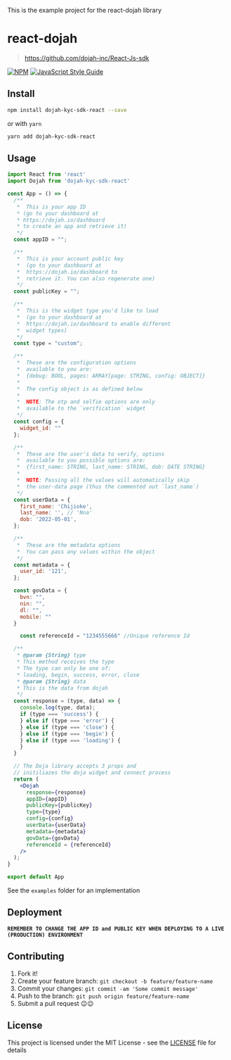 This is the example project for the react-dojah library
# react-dojah

> https://github.com/dojah-inc/React-Js-sdk

[![NPM](https://img.shields.io/npm/v/react-dojah.svg)](https://www.npmjs.com/package/dojah-kyc-sdk-react) [![JavaScript Style Guide](https://img.shields.io/badge/code_style-standard-brightgreen.svg)](https://standardjs.com)


## Install

```sh
npm install dojah-kyc-sdk-react --save
```

or with `yarn`

```sh
yarn add dojah-kyc-sdk-react
```

## Usage

```jsx
import React from 'react'
import Dojah from 'dojah-kyc-sdk-react'

const App = () => {
  /**
   *  This is your app ID
   * (go to your dashboard at
   * https://dojah.io/dashboard
   * to create an app and retrieve it)
   */
  const appID = "";

  /**
   *  This is your account public key
   *  (go to your dashboard at
   *  https://dojah.io/dashboard to
   *  retrieve it. You can also regenerate one)
   */
  const publicKey = "";

  /**
   *  This is the widget type you'd like to load
   *  (go to your dashboard at
   *  https://dojah.io/dashboard to enable different
   *  widget types)
   */
  const type = "custom";

  /**
   *  These are the configuration options
   *  available to you are:
   *  {debug: BOOL, pages: ARRAY[page: STRING, config: OBJECT]}
   *
   *  The config object is as defined below
   *
   *  NOTE: The otp and selfie options are only
   *  available to the `verification` widget
   */
  const config = {
    widget_id: ""
  };

  /**
   *  These are the user's data to verify, options
   *  available to you possible options are:
   *  {first_name: STRING, last_name: STRING, dob: DATE STRING}
   *
   *  NOTE: Passing all the values will automatically skip
   *  the user-data page (thus the commented out `last_name`)
   */
  const userData = {
    first_name: 'Chijioke',
    last_name: '', // 'Nna'
    dob: '2022-05-01',
  };

  /**
   *  These are the metadata options
   *  You can pass any values within the object
   */
  const metadata = {
    user_id: '121',
  };

  const govData = {
    bvn: "",
    nin: "",
    dl: "",
    mobile: ""
  }

    const referenceId = "1234555666" //Unique reference Id

  /**
   * @param {String} type
   * This method receives the type
   * The type can only be one of:
   * loading, begin, success, error, close
   * @param {String} data
   * This is the data from dojah
   */
  const response = (type, data) => {
    console.log(type, data);
    if (type === 'success') {
    } else if (type === 'error') {
    } else if (type === 'close') {
    } else if (type === 'begin') {
    } else if (type === 'loading') {
    }
  }

  // The Doja library accepts 3 props and
  // initiliazes the doja widget and connect process
  return (
    <Dojah
      response={response}
      appID={appID}
      publicKey={publicKey}
      type={type}
      config={config}
      userData={userData}
      metadata={metadata}
      govData={govData}
      referenceId = {referenceId}
    />
  );
}

export default App

```

See the `examples` folder for an implementation

## Deployment

**`REMEMBER TO CHANGE THE APP ID and PUBLIC KEY WHEN DEPLOYING TO A LIVE (PRODUCTION) ENVIRONMENT`**

## Contributing

1. Fork it!
2. Create your feature branch: `git checkout -b feature/feature-name`
3. Commit your changes: `git commit -am 'Some commit message'`
4. Push to the branch: `git push origin feature/feature-name`
5. Submit a pull request 😉😉

## License

This project is licensed under the MIT License - see the [LICENSE](LICENSE) file for details
